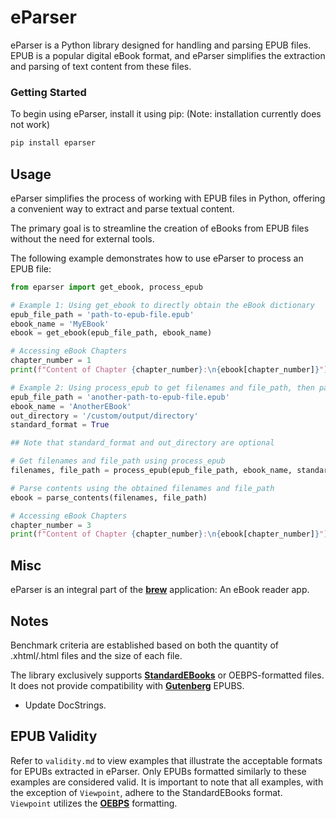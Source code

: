 # eParser

eParser is a Python library designed for handling and parsing EPUB files. EPUB is a popular digital eBook format, and eParser simplifies the extraction and parsing of text content from these files.

### Getting Started

To begin using eParser, install it using pip: (Note: installation currently does not work)

```bash
pip install eparser
```

## Usage
eParser simplifies the process of working with EPUB files in Python, offering a convenient way to extract and parse textual content. 

The primary goal is to streamline the creation of eBooks from EPUB files without the need for external tools.

The following example demonstrates how to use eParser to process an EPUB file:

```py
from eparser import get_ebook, process_epub

# Example 1: Using get_ebook to directly obtain the eBook dictionary
epub_file_path = 'path-to-epub-file.epub'
ebook_name = 'MyEBook'
ebook = get_ebook(epub_file_path, ebook_name)

# Accessing eBook Chapters
chapter_number = 1
print(f"Content of Chapter {chapter_number}:\n{ebook[chapter_number]}")

# Example 2: Using process_epub to get filenames and file_path, then parsing contents separately
epub_file_path = 'another-path-to-epub-file.epub'
ebook_name = 'AnotherEBook'
out_directory = '/custom/output/directory'
standard_format = True

## Note that standard_format and out_directory are optional

# Get filenames and file_path using process_epub
filenames, file_path = process_epub(epub_file_path, ebook_name, standard_format, out_directory)

# Parse contents using the obtained filenames and file_path
ebook = parse_contents(filenames, file_path)

# Accessing eBook Chapters
chapter_number = 3
print(f"Content of Chapter {chapter_number}:\n{ebook[chapter_number]}")
```

## Misc
eParser is an integral part of the [**brew**](https://github.com/nuryase/brew) application: An eBook reader app.


## Notes
Benchmark criteria are established based on both the quantity of .xhtml/.html files and the size of each file.

The library exclusively supports [**StandardEBooks**](https://standardebooks.org/ebooks) or OEBPS-formatted files. It does not provide compatibility with [**Gutenberg**](https://www.gutenberg.org/) EPUBS.

* Update DocStrings.

## EPUB Validity

Refer to ```validity.md``` to view examples that illustrate the acceptable formats for EPUBs extracted in eParser. Only EPUBs formatted similarly to these examples are considered valid. It is important to note that all examples, with the exception of ```Viewpoint```, adhere to the StandardEBooks format. ```Viewpoint``` utilizes the [**OEBPS**](https://en.wikipedia.org/wiki/EPUB#Open_Container_Format_2.0.1) formatting.
